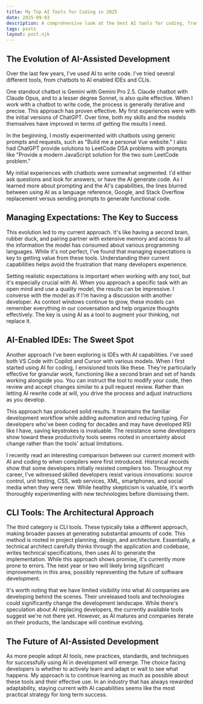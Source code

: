 ```yaml
---
title: My Top AI Tools for Coding in 2025
date: 2025-09-03
description: A comprehensive look at the best AI tools for coding, from chatbots like Gemini Pro 2.5 and Claude Opus to AI-enabled IDEs and CLI tools, with practical insights on managing expectations and maximizing productivity.
tags: posts
layout: post.njk
---
```


## The Evolution of AI-Assisted Development

Over the last few years, I've used AI to write code. I've tried several different tools, from chatbots to AI enabled IDEs and CLIs.

One standout chatbot is Gemini with Gemini Pro 2.5. Claude chatbot with Claude Opus, and to a lesser degree Sonnet, is also quite effective. When I work with a chatbot to write code, the process is generally iterative and precise. This approach has proven effective. My first experiences were with the initial versions of ChatGPT. Over time, both my skills and the models themselves have improved in terms of getting the results I need.

In the beginning, I mostly experimented with chatbots using generic prompts and requests, such as "Build me a personal Vue website." I also had ChatGPT provide solutions to LeetCode DSA problems with prompts like "Provide a modern JavaScript solution for the two sum LeetCode problem."

My initial experiences with chatbots were somewhat segmented. I'd either ask questions and look for answers, or have the AI generate code. As I learned more about prompting and the AI's capabilities, the lines blurred between using AI as a language reference, Google, and Stack Overflow replacement versus sending prompts to generate functional code.

## Managing Expectations: The Key to Success

This evolution led to my current approach. It's like having a second brain, rubber duck, and pairing partner with extensive memory and access to all the information the model has consumed about various programming languages. While it's not perfect, I've found that managing expectations is key to getting value from these tools. Understanding their current capabilities helps avoid the frustration that many developers experience.

Setting realistic expectations is important when working with any tool, but it's especially crucial with AI. When you approach a specific task with an open mind and use a quality model, the results can be impressive. I converse with the model as if I'm having a discussion with another developer. As context windows continue to grow, these models can remember everything in our conversation and help organize thoughts effectively. The key is using AI as a tool to augment your thinking, not replace it.

## AI-Enabled IDEs: The Sweet Spot

Another approach I've been exploring is IDEs with AI capabilities. I've used both VS Code with Copilot and Cursor with various models. When I first started using AI for coding, I envisioned tools like these. They're particularly effective for granular work, functioning like a second brain and set of hands working alongside you. You can instruct the tool to modify your code, then review and accept changes similar to a pull request review. Rather than letting AI rewrite code at will, you drive the process and adjust instructions as you develop.

This approach has produced solid results. It maintains the familiar development workflow while adding automation and reducing typing. For developers who've been coding for decades and may have developed RSI like I have, saving keystrokes is invaluable. The resistance some developers show toward these productivity tools seems rooted in uncertainty about change rather than the tools' actual limitations.

I recently read an interesting comparison between our current moment with AI and coding to when compilers were first introduced. Historical records show that some developers initially resisted compilers too. Throughout my career, I've witnessed skilled developers resist various innovations: source control, unit testing, CSS, web services, XML, smartphones, and social media when they were new. While healthy skepticism is valuable, it's worth thoroughly experimenting with new technologies before dismissing them.

## CLI Tools: The Architectural Approach

The third category is CLI tools. These typically take a different approach, making broader passes at generating substantial amounts of code. This method is rooted in project planning, design, and architecture. Essentially, a technical architect carefully thinks through the application and codebase, writes technical specifications, then uses AI to generate the implementation. While this approach shows promise, it's currently more prone to errors. The next year or two will likely bring significant improvements in this area, possibly representing the future of software development.

It's worth noting that we have limited visibility into what AI companies are developing behind the scenes. Their unreleased tools and technologies could significantly change the development landscape. While there's speculation about AI replacing developers, the currently available tools suggest we're not there yet. However, as AI matures and companies iterate on their products, the landscape will continue evolving.

## The Future of AI-Assisted Development

As more people adopt AI tools, new practices, standards, and techniques for successfully using AI in development will emerge. The choice facing developers is whether to actively learn and adapt or wait to see what happens. My approach is to continue learning as much as possible about these tools and their effective use. In an industry that has always rewarded adaptability, staying current with AI capabilities seems like the most practical strategy for long term success.